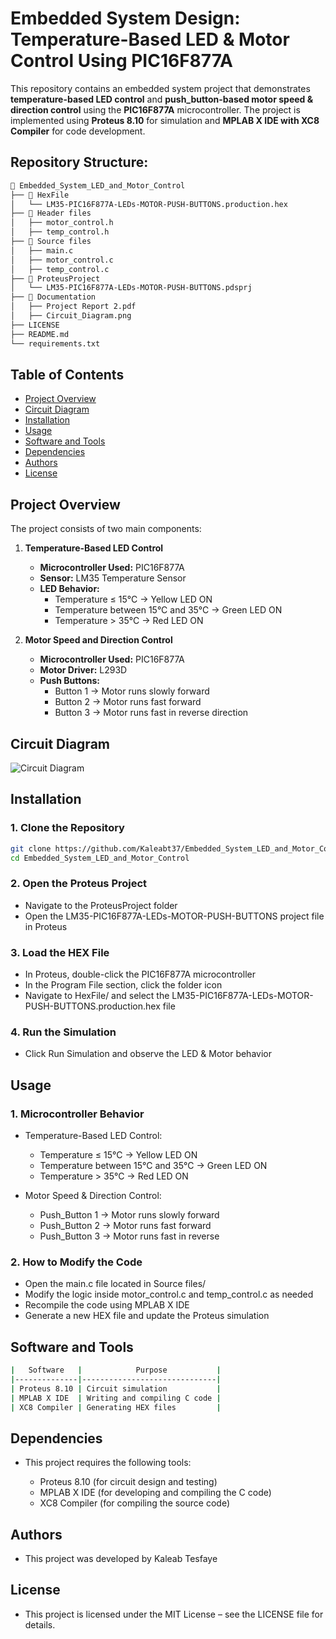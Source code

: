 # Embedded System Design: Temperature-Based LED & Motor Control Using PIC16F877A
This repository contains an embedded system project that demonstrates **temperature-based LED control** and **push_button-based motor speed & direction control** using the **PIC16F877A** microcontroller. The project is implemented using **Proteus 8.10** for simulation and **MPLAB X IDE with XC8 Compiler** for code development.

## Repository Structure:

```bash
📂 Embedded_System_LED_and_Motor_Control
├── 📂 HexFile
│   └── LM35-PIC16F877A-LEDs-MOTOR-PUSH-BUTTONS.production.hex
├── 📂 Header files
│   ├── motor_control.h
│   ├── temp_control.h
├── 📂 Source files
│   ├── main.c
│   ├── motor_control.c
│   ├── temp_control.c
├── 📂 ProteusProject
│   └── LM35-PIC16F877A-LEDs-MOTOR-PUSH-BUTTONS.pdsprj
├── 📂 Documentation
│   ├── Project Report 2.pdf
│   ├── Circuit_Diagram.png
├── LICENSE
├── README.md
└── requirements.txt


```

## Table of Contents

- [Project Overview](#project-overview)
- [Circuit Diagram](#circuit-diagram)
- [Installation](#installation)
- [Usage](#usage)
- [Software and Tools](#software-and-tools)
- [Dependencies](#dependencies)
- [Authors](#authors)
- [License](#license)

## Project Overview

The project consists of two main components:

1. **Temperature-Based LED Control**
   - **Microcontroller Used:** PIC16F877A
   - **Sensor:** LM35 Temperature Sensor
   - **LED Behavior:**
     - Temperature ≤ 15°C → Yellow LED ON
     - Temperature between 15°C and 35°C → Green LED ON
     - Temperature > 35°C → Red LED ON

2. **Motor Speed and Direction Control**
   - **Microcontroller Used:** PIC16F877A
   - **Motor Driver:** L293D
   - **Push Buttons:**
     - Button 1 → Motor runs slowly forward
     - Button 2 → Motor runs fast forward
     - Button 3 → Motor runs fast in reverse direction

## Circuit Diagram
   ![Circuit Diagram](Documentation/Circuit_Diagram.png)

## **Installation**
### **1. Clone the Repository**
```bash
git clone https://github.com/Kaleabt37/Embedded_System_LED_and_Motor_Control.git
cd Embedded_System_LED_and_Motor_Control
```
### **2. Open the Proteus Project**

- Navigate to the ProteusProject folder
- Open the LM35-PIC16F877A-LEDs-MOTOR-PUSH-BUTTONS project file in Proteus

### **3. Load the HEX File**

- In Proteus, double-click the PIC16F877A microcontroller
- In the Program File section, click the folder icon
- Navigate to HexFile/ and select the LM35-PIC16F877A-LEDs-MOTOR-PUSH-BUTTONS.production.hex file

### **4. Run the Simulation**

- Click Run Simulation and observe the LED & Motor behavior


## **Usage**
### **1. Microcontroller Behavior**

- Temperature-Based LED Control:
  - Temperature ≤ 15°C → Yellow LED ON  
  - Temperature between 15°C and 35°C → Green LED ON  
  - Temperature > 35°C → Red LED ON  

- Motor Speed & Direction Control:
  - Push_Button 1 → Motor runs slowly forward  
  - Push_Button 2 → Motor runs fast forward  
  - Push_Button 3 → Motor runs fast in reverse  

### **2. How to Modify the Code**

- Open the main.c file located in Source files/
- Modify the logic inside motor_control.c and temp_control.c as needed
- Recompile the code using MPLAB X IDE
- Generate a new HEX file and update the Proteus simulation


## **Software and Tools**
```bash
|   Software   |            Purpose           |
|--------------|------------------------------|
| Proteus 8.10 | Circuit simulation           |
| MPLAB X IDE  | Writing and compiling C code |
| XC8 Compiler | Generating HEX files         |
```

## **Dependencies**

- This project requires the following tools:
  
  - Proteus 8.10 (for circuit design and testing)
  - MPLAB X IDE (for developing and compiling the C code)
  - XC8 Compiler (for compiling the source code)

## **Authors**

- This project was developed by Kaleab Tesfaye


## **License**

- This project is licensed under the MIT License – see the LICENSE file for details.

